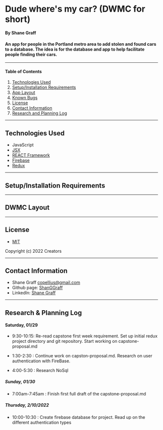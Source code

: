 # Dude where's my car? (DWMC for short)

**By Shane Graff**

#### An app for people in the Portland metro area to add stolen and found cars to a database. The idea is for the database and app to help facilitate people finding their cars. 


-------------------------
#### Table of Contents

1. [Technologies Used](#technologies)
2. [Setup/Installation Requirements](#setup)
3. [App Layout](#layout)
4. [Known Bugs](#bugs)
5. [License](#license)
6. [Contact Information](#contact)
7. [Research and Planning Log](#plan)

---------------------------
## Technologies Used <a id="technologies"></a>

* JavaScript
* [JSX](https://reactjs.org/docs/introducing-jsx.html) 
* [REACT Framework](https://reactjs.org)
* [Firebase](https://firebase.google.com/docs/database/)
* [Redux](https://redux.js.org/)


---------------------------

## Setup/Installation Requirements <a id="setup"></a>

---------------------------

## DWMC Layout<a id="layout"></a>

----------------------------

## License
* [MIT](https://choosealicense.com/licenses/mit/)

Copyright (c) 2022 Creators 

----------------------------

## Contact Information <a id="contact"></a>

* Shane Graff <copellius@gmail.com>
* Github page: [ShanGGraff](https://github.com/ShanGGraff)
* LinkedIn: [Shane Graff](https://www.linkedin.com/in/shanegraff)

---------------

## Research & Planning Log <a id="plan"></a>
#### Saturday, 01/29
* 9:30-10:15: Re-read capstone first week requirement. Set up initial redux project directory and git repository. Start working on capstone-proposal.md

* 1:30-2:30 : Continue work on capston-proposal.md. Research on user authentication with FireBase.

* 4:00-5:30 : Research NoSql

##### Sunday, 01/30
* 7:00am-7:45am : Finish first full draft of the capstone-proposal.md

##### Thursday, 2/10/2022
* 10:00-10:30 : Create firebase database for project. Read up on the different authentication types